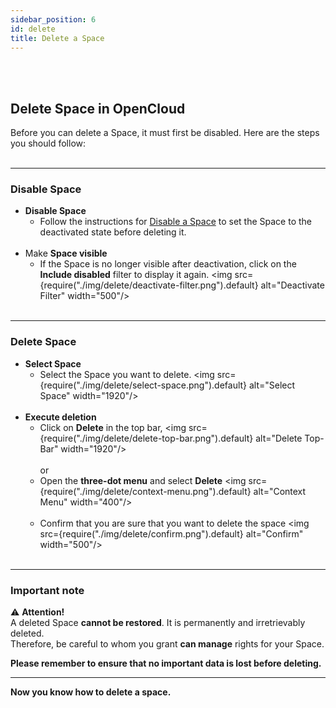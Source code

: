 ```yaml
---
sidebar_position: 6
id: delete
title: Delete a Space
---
```


<br/><br/>

## Delete Space in OpenCloud

Before you can delete a Space, it must first be disabled. Here are the steps you should follow:
<br/><br/>

---

### Disable Space

- **Disable Space**
  - Follow the instructions for [Disable a Space](./disable-enable) to set the Space to the deactivated state before deleting it.
    <br/><br/>
- Make **Space visible**
  - If the Space is no longer visible after deactivation, click on the **Include disabled** filter to display it again.
    <img src={require("./img/delete/deactivate-filter.png").default} alt="Deactivate Filter" width="500"/>
    <br/><br/>

---

### Delete Space

- **Select Space**
  - Select the Space you want to delete.
    <img src={require("./img/delete/select-space.png").default} alt="Select Space" width="1920"/>
    <br/><br/>
- **Execute deletion**
  - Click on **Delete** in the top bar,
    <img src={require("./img/delete/delete-top-bar.png").default} alt="Delete Top-Bar" width="1920"/>
    <br/><br/>
    or
  - Open the **three-dot menu** and select **Delete**
    <img src={require("./img/delete/context-menu.png").default} alt="Context Menu" width="400"/>
    <br/><br/>
  - Confirm that you are sure that you want to delete the space
    <img src={require("./img/delete/confirm.png").default} alt="Confirm" width="500"/>
    <br/><br/>

---

### Important note

⚠️ **Attention!**  
A deleted Space **cannot be restored**. It is permanently and irretrievably deleted.  
Therefore, be careful to whom you grant **can manage** rights for your Space.

**Please remember to ensure that no important data is lost before deleting.**

---

**Now you know how to delete a space.**
